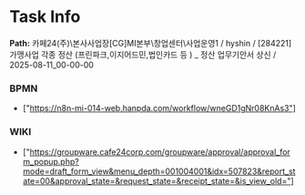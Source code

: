 # Task Info

**Path:** 카페24(주)\본사사업장\[CG]MI본부\창업센터\사업운영1 / hyshin / [284221] 가맹사업 각종 정산 (프린파크,이지어드민,법인카드 등 ) _ 정산 업무기안서 상신 / 2025-08-11_00-00-00

### BPMN
- ["https://n8n-mi-014-web.hanpda.com/workflow/wneGD1gNr08KnAs3"]

### WIKI
- ["https://groupware.cafe24corp.com/groupware/approval/approval_form_popup.php?mode=draft_form_view&menu_depth=001004001&idx=507823&report_state=00&approval_state=&request_state=&receipt_state=&is_view_old="]

